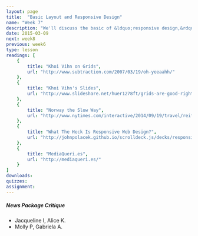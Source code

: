 ```yaml
---
layout: page
title:  "Basic Layout and Responsive Design"
name: "Week 7"
description: "We'll discuss the basic of &ldquo;responsive design,&rdquo; a way of designing and coding that ensures our stories look good on any sized device, from mobile phones to massive desktops."
date: 2015-03-09
next: week8
previous: week6
type: lesson
readings: [
    {
        title: "Khoi Vihn on Grids",
        url: "http://www.subtraction.com/2007/03/19/oh-yeeaahh/"
    },
    {
        title: "Khoi Vihn's Slides",
        url: "http://www.slideshare.net/huer1278ft/grids-are-good-right"
    },
    {
        title: "Norway the Slow Way",
        url: "http://www.nytimes.com/interactive/2014/09/19/travel/reif-larsen-norway.html"
    },
    {
        title: "What The Heck Is Responsive Web Design?",
        url: "http://johnpolacek.github.io/scrolldeck.js/decks/responsive/"
    }, 
    {
        title: "MediaQueri.es",
        url: "http://mediaqueri.es/"
    }
]
downloads: 
quizzes: 
assignment: 
---
```

<h5>News Package Critique</h5>
<ul>
    <li>Jacqueline I, Alice K.</li>
    <li>Molly P, Gabriela A.</li>
</ul>
